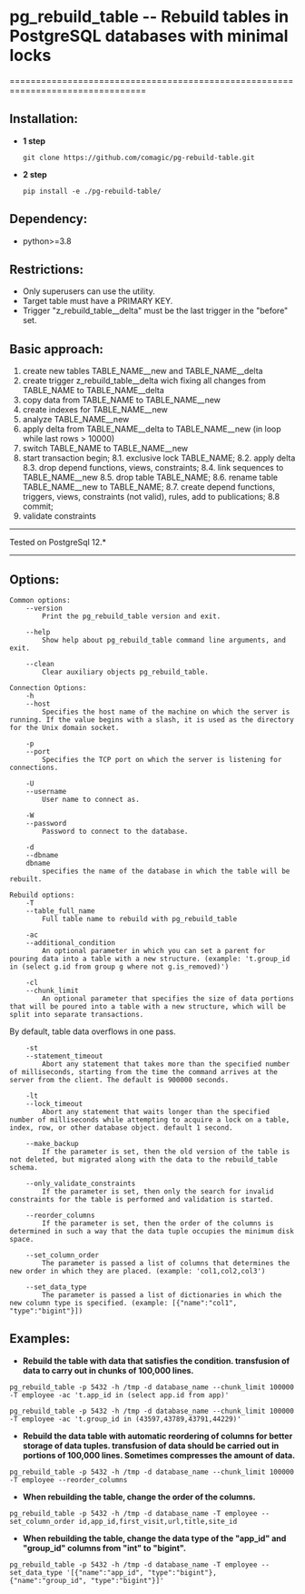 # pg_rebuild_table -- Rebuild tables in PostgreSQL databases with minimal locks
================================================================================

Installation:
--------------------
- **1 step**

  ``git clone https://github.com/comagic/pg-rebuild-table.git``

- **2 step**

  ``pip install -e ./pg-rebuild-table/``

Dependency:
--------------------
- python>=3.8

Restrictions:
--------------------
- Only superusers can use the utility.
- Target table must have a PRIMARY KEY.
- Trigger "z_rebuild_table__delta" must be the last trigger in the "before" set.

Basic approach:
--------------------
1. create new tables TABLE_NAME__new and TABLE_NAME__delta
2. create trigger z_rebuild_table__delta wich fixing all changes from TABLE_NAME to TABLE_NAME__delta
3. copy data from TABLE_NAME to TABLE_NAME__new
4. create indexes for TABLE_NAME__new
5. analyze TABLE_NAME__new
6. apply delta from TABLE_NAME__delta to TABLE_NAME__new (in loop while last rows > 10000)
7. switch TABLE_NAME to TABLE_NAME__new
8. start transaction begin;
8.1. exclusive lock TABLE_NAME;
8.2. apply delta
8.3. drop depend functions, views, constraints;
8.4. link sequences to TABLE_NAME__new
8.5. drop table TABLE_NAME;
8.6. rename table TABLE_NAME__new to TABLE_NAME;
8.7. create depend functions, triggers, views, constraints (not valid), rules, add to publications;
8.8 commit;
9. validate constraints

********************
Tested on PostgreSql 12.*
********************

Options:
--------------------
    Common options:
        --version
            Print the pg_rebuild_table version and exit.

        --help
            Show help about pg_rebuild_table command line arguments, and exit.

        --clean
            Clear auxiliary objects pg_rebuild_table.

    Connection Options:
        -h
        --host
            Specifies the host name of the machine on which the server is running. If the value begins with a slash, it is used as the directory for the Unix domain socket.

        -p
        --port
            Specifies the TCP port on which the server is listening for connections.

        -U
        --username
            User name to connect as.

        -W
        --password
            Password to connect to the database.

        -d
        --dbname
        dbname
            specifies the name of the database in which the table will be rebuilt.

    Rebuild options:
        -T
        --table_full_name
            Full table name to rebuild with pg_rebuild_table

        -ac
        --additional_condition
            An optional parameter in which you can set a parent for pouring data into a table with a new structure. (example: 't.group_id in (select g.id from group g where not g.is_removed)')

        -cl
        --chunk_limit
            An optional parameter that specifies the size of data portions that will be poured into a table with a new structure, which will be split into separate transactions.
By default, table data overflows in one pass.

        -st
        --statement_timeout
            Abort any statement that takes more than the specified number of milliseconds, starting from the time the command arrives at the server from the client. The default is 900000 seconds.

        -lt
        --lock_timeout
            Abort any statement that waits longer than the specified number of milliseconds while attempting to acquire a lock on a table, index, row, or other database object. default 1 second.

        --make_backup
            If the parameter is set, then the old version of the table is not deleted, but migrated along with the data to the rebuild_table schema.

        --only_validate_constraints
            If the parameter is set, then only the search for invalid constraints for the table is performed and validation is started.

        --reorder_columns
            If the parameter is set, then the order of the columns is determined in such a way that the data tuple occupies the minimum disk space.

        --set_column_order
            The parameter is passed a list of columns that determines the new order in which they are placed. (example: 'col1,col2,col3')

        --set_data_type
            The parameter is passed a list of dictionaries in which the new column type is specified. (example: [{"name":"col1", "type":"bigint"}])


Examples:
--------------------
- **Rebuild the table with data that satisfies the condition. transfusion of data to carry out in chunks of 100,000 lines.**

``pg_rebuild_table -p 5432 -h /tmp -d database_name --chunk_limit 100000 -T employee -ac 't.app_id in (select app.id from app)'``

``pg_rebuild_table -p 5432 -h /tmp -d database_name --chunk_limit 100000 -T employee -ac 't.group_id in (43597,43789,43791,44229)'``

- **Rebuild the data table with automatic reordering of columns for better storage of data tuples. transfusion of data should be carried out in portions of 100,000 lines. Sometimes compresses the amount of data.**

``pg_rebuild_table -p 5432 -h /tmp -d database_name --chunk_limit 100000 -T employee --reorder_columns``

- **When rebuilding the table, change the order of the columns.**

``pg_rebuild_table -p 5432 -h /tmp -d database_name -T employee --set_column_order id,app_id,first_visit,url,title,site_id``

- **When rebuilding the table, change the data type of the "app_id" and "group_id" columns from "int" to "bigint".**

``pg_rebuild_table -p 5432 -h /tmp -d database_name -T employee --set_data_type '[{"name":"app_id", "type":"bigint"}, {"name":"group_id", "type":"bigint"}]'``
